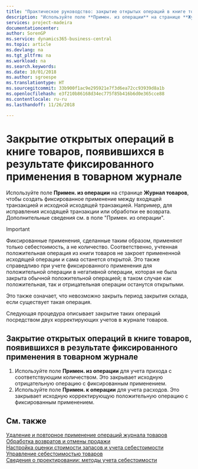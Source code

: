 ```yaml
---
title: "Практическое руководство: закрытие открытых операций в книге товаров, появившихся в результате фиксированного применения в товарном журнале | Документы Майкрософт"
description: "Используйте поле **Примен. из операции** на странице **Журнал товаров**, чтобы создать фиксированное применение между входящей транзакцией и исходной исходящей транзакцией. Например, для исправления исходящей транзакции или обработки ее возврата."
services: project-madeira
documentationcenter: 
author: SorenGP
ms.service: dynamics365-business-central
ms.topic: article
ms.devlang: na
ms.tgt_pltfrm: na
ms.workload: na
ms.search.keywords: 
ms.date: 10/01/2018
ms.author: sgroespe
ms.translationtype: HT
ms.sourcegitcommit: 33b900f1ac9e295921e7f3d6ea72cc93939d8a1b
ms.openlocfilehash: e3f210b86168d34ec775f85b416b6d0e365cce88
ms.contentlocale: ru-ru
ms.lasthandoff: 11/26/2018

---
```

# <a name="close-open-item-ledger-entries-resulting-from-fixed-application-in-the-item-journal"></a>Закрытие открытых операций в книге товаров, появившихся в результате фиксированного применения в товарном журнале
Используйте поле **Примен. из операции** на странице **Журнал товаров**, чтобы создать фиксированное применение между входящей транзакцией и исходной исходящей транзакцией. Например, для исправления исходящей транзакции или обработки ее возврата. Дополнительные сведения см. в поле "Примен. из операции".  

> [!IMPORTANT]  
>  Фиксированные применения, сделанные таким образом, применяют только себестоимость, а не количество. Соответственно, учтенная положительная операция из книги товаров не закроет примененной исходящей операции и сама останется открытой. Это также справедливо при учете фиксированного применения для положительной операции в негативной операции, которая не была закрыта обычной положительной операцией; в таком случае как положительная, так и отрицательная операции останутся открытыми.  
>   
>  Это также означает, что невозможно закрыть период закрытия склада, если существует такая операция.  

Следующая процедура описывает закрытие таких операций посредством двух корректирующих учетов в журнале товаров.  

## <a name="to-close-open-item-ledger-entries-that-result-from-a-fixed-application-in-the-item-journal"></a>Закрытие открытых операций в книге товаров, появившихся в результате фиксированного применения в товарном журнале  

1.  Используйте поле **Примен. из операции** для учета прихода с соответствующим количеством. Это закрывает исходную отрицательную операцию с фиксированным применением.  
2.  Используйте поле **Примен. к операции** для учета расходов. Это закрывает исходную корректирующую положительную операцию с фиксированным применением.  

## <a name="see-also"></a>См. также  
[Удаление и повторное применение операций журнала товаров](finance-how-to-remove-and-reapply-item-entries.md)  
 [Обработка возвратов и отмены продажи](sales-how-process-sales-returns-cancellations.md)   
 [Настройка оценки стоимости запасов и учета себестоимости](finance-set-up-inventory-valuation-and-costing.md)   
 [Управление себестоимостью товаров](finance-manage-inventory-costs.md)   
 [Сведения о проектировании: методы учета себестоимости](design-details-costing-methods.md)

